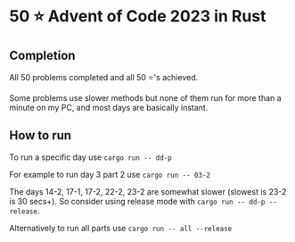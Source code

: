 # 50 ⭐ Advent of Code 2023 in Rust

## Completion

All 50 problems completed and all 50 ⭐'s achieved.

Some problems use slower methods but none of them run for more than a minute on my PC, and most days are basically instant.

## How to run

To run a specific day use `cargo run -- dd-p`

For example to run day 3 part 2 use `cargo run -- 03-2`

The days 14-2, 17-1, 17-2, 22-2, 23-2 are somewhat slower (slowest is 23-2 is 30 secs+). So consider using release mode with `cargo run -- dd-p --release`.

Alternatively to run all parts use `cargo run -- all --release`
